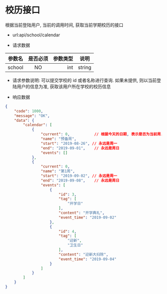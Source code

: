 # 校历接口

根据当前登陆用户, 当前的调用时间, 获取当前学期校历的接口

- url:api/school/calendar

-  请求数据

| 参数名       | 是否必须     | 参数类型  | 说明 |
| -------- |:----------:| -----:   | ----- |
| school  | NO      | int|string      | 可选参数, 学校的 ID 或名称 |

- 请求参数说明: 可以提交学校的 id 或者名称进行查询. 如果未提供, 则以当前登陆用户的信息为准, 获取该用户所在学校的校历信息

- 响应数据

``` json
{
    "code": 1000,
    "message": "OK",
    "data": {
        "calendar": [
            {
                "current": 0,           // 根据今天的日期, 表示是否为当前周. 1 表示是当前周, 0 表示不是
                "name": "预备周",
                "start": "2019-08-26", // 永远是周一
                "end": "2019-09-01",    // 永远是周日
                "events": []
            },
            {
                "current": 0,
                "name": "第1周",
                "start": "2019-09-02", // 永远是周一
                "end": "2019-09-08",    // 永远是周日
                "events": [
                    {
                        "id": 3,
                        "tag": [
                            "开学日"
                        ],
                        "content": "开学典礼",
                        "event_time": "2019-09-02"
                    },
                    {
                        "id": 4,
                        "tag": [
                            "迎新",
                            "卫生日"
                        ],
                        "content": "迎新大扫除",
                        "event_time": "2019-09-04"
                    }
                ]
            }
        ]
    }
}
```